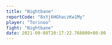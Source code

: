 ```yaml
---
title: "Nightbane"
reportCode: "8xYj6HGhaczKw1My"
player: "Torinoo"
fight: "Nightbane"
date: 2021-09-08T20:17:22.766000+00:00
---
```

